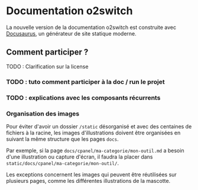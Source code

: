 # Documentation o2switch

La nouvelle version de la documentation o2switch est construite avec [Docusaurus](https://docusaurus.io/), un générateur de site statique moderne.

## Comment participer ?

TODO : Clarification sur la license 

### TODO : tuto comment participer à la doc / run le projet 

### TODO : explications avec les composants récurrents

### Organisation des images

Pour éviter d'avoir un dossier `/static` désorganisé et avec des centaines de fichiers à la racine, les images d'illustrations doivent être organisées en suivant la même structure que les pages `docs`.

Par exemple, si la page `docs/cpanel/ma-categorie/mon-outil.md` a besoin d'une illustration ou capture d'écran, il faudra la placer dans `static/docs/cpanel/ma-categorie/mon-outil/`.  

Les exceptions concernent les images qui peuvent être réutilisées sur plusieurs pages, comme les différentes illustrations de la mascotte.